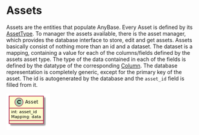 # Assets
Assets are the entities that populate AnyBase. Every Asset is defined by its [AssetType]. To manager the assets available, there is the asset manager, which provides the database interface to store, edit and get assets. Assets basically consist of nothing more than an id and a dataset. The dataset is a mapping, containing a value for each of the columns/fields defined by the assets asset type. The type of the data contained in each of the fields is defined by the datatype of the corresponding [Column]. The database representation is completely generic, except for the primary key of the asset. The id is autogenerated by the database and the ``asset_id`` field is filled from it.

![Asset Class][asset_class]

[//]: # (LINKS)
[AssetType]: https://github.com/PDT420/AnyBase/blob/master/doc/components/assets.md
[Column]: https://github.com/PDT420/AnyBase/blob/master/doc/components/column.md

[//]: # (IMAGES)
[asset_class]: graphics/plantuml_rendered/asset.png